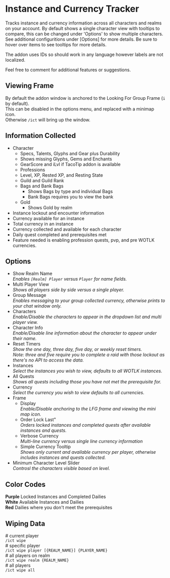 # Instance and Currency Tracker
Tracks instance and currency information across all characters and realms on your account.
By default shows a single character view with tooltips to compare, this can be changed
under 'Options' to show multiple characters. See additional configuritions under [Options] for more details.
Be sure to hover over items to see tooltips for more details.

The addon uses IDs so should work in any language however labels are not localized.

Feel free to comment for additional features or suggestions.

## Viewing Frame
By default the addon window is anchored to the Looking For Group Frame (`i` by default).  
This can be disabled in the options menu, and replaced with a minimap icon.  
Otherwise `/ict` will bring up the window.  

## Information Collected
+ Character
  + Specs, Talents, Glyphs and Gear plus Durability
  + Shows missing Glyphs, Gems and Enchants
  + GearScore and iLvl if TacoTip addon is available
  + Professions
  + Level, XP, Rested XP, and Resting State
  + Guild and Guild Rank
  + Bags and Bank Bags
    + Shows Bags by type and individual Bags
    + Bank Bags requires you to view the bank
  + Gold
    + Shows Gold by realm
+ Instance lockout and encounter information  
+ Currency available for an instance  
+ Total currency in an instance  
+ Currency collected and available for each character  
+ Daily quest completed and prerequisites met  
+ Feature needed is enabling profession quests, pvp, and pre WOTLK currencies.

## Options
+ Show Realm Name  
_Enables `[Realm] Player` versus `Player` for name fields._
+ Multi Player View  
_Shows all players side by side versus a single player._
+ Group Message  
_Enables messaging to your group collected currency, otherwise prints to your chat window only._
+ Characters  
_Enable/Disable the characters to appear in the dropdown list and multi player view._
+ Character Info  
_Enable/Disable line information about the character to appear under their name._
+ Reset Timers  
_Show the one day, three day, five day, or weekly reset timers._  
_Note: three and five require you to complete a raid with those lockout as there's no API to access the data._  
+ Instances  
_Select the instances you wish to view, defaults to all WOTLK instances._
+ All Quests  
_Shows all quests including those you have not met the prerequisite for._
+ Currency  
_Select the currency you wish to view defaults to all currencies._
+ Frame  
    + Display  
    _Enable/Disable anchoring to the LFG frame and viewing the mini map icon._
    + Order Lock Last"  
    _Orders locked instances and completed quests after available instances and quests._
    + Verbose Currency  
    _Multi-line currency versus single line currency information_
    + Simple Currency Tooltip  
    _Shows only current and available currency per player, otherwise includes instances and quests collected._
+ Minimum Character Level Slider  
_Controsl the characters visible based on level._

## Color Codes
**Purple** Locked Instances and Completed Dailies  
**White** Available Instances and Dailies  
**Red** Dailies where you don't meet the prerequisites  

## Wiping Data
\# current player  
`/ict wipe`  
\# specific player  
`/ict wipe player [{REALM_NAME}] {PLAYER_NAME}`  
\# all players on realm  
`/ict wipe realm {REALM_NAME}`  
\# all players  
`/ict wipe all`  